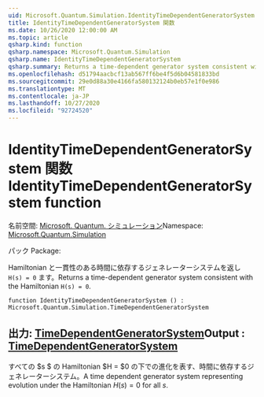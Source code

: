 ```yaml
---
uid: Microsoft.Quantum.Simulation.IdentityTimeDependentGeneratorSystem
title: IdentityTimeDependentGeneratorSystem 関数
ms.date: 10/26/2020 12:00:00 AM
ms.topic: article
qsharp.kind: function
qsharp.namespace: Microsoft.Quantum.Simulation
qsharp.name: IdentityTimeDependentGeneratorSystem
qsharp.summary: Returns a time-dependent generator system consistent with the Hamiltonian `H(s) = 0`.
ms.openlocfilehash: d51794aacbcf13ab567ff6be4f5d6b04581833bd
ms.sourcegitcommit: 29e0d88a30e4166fa580132124b0eb57e1f0e986
ms.translationtype: MT
ms.contentlocale: ja-JP
ms.lasthandoff: 10/27/2020
ms.locfileid: "92724520"
---
```

# <a name="identitytimedependentgeneratorsystem-function"></a><span data-ttu-id="7fb3a-102">IdentityTimeDependentGeneratorSystem 関数</span><span class="sxs-lookup"><span data-stu-id="7fb3a-102">IdentityTimeDependentGeneratorSystem function</span></span>

<span data-ttu-id="7fb3a-103">名前空間: [Microsoft. Quantum. シミュレーション](xref:Microsoft.Quantum.Simulation)</span><span class="sxs-lookup"><span data-stu-id="7fb3a-103">Namespace: [Microsoft.Quantum.Simulation](xref:Microsoft.Quantum.Simulation)</span></span>

<span data-ttu-id="7fb3a-104">パック [](https://nuget.org/packages/)</span><span class="sxs-lookup"><span data-stu-id="7fb3a-104">Package: [](https://nuget.org/packages/)</span></span>


<span data-ttu-id="7fb3a-105">Hamiltonian と一貫性のある時間に依存するジェネレーターシステムを返し `H(s) = 0` ます。</span><span class="sxs-lookup"><span data-stu-id="7fb3a-105">Returns a time-dependent generator system consistent with the Hamiltonian `H(s) = 0`.</span></span>

```qsharp
function IdentityTimeDependentGeneratorSystem () : Microsoft.Quantum.Simulation.TimeDependentGeneratorSystem
```


## <a name="output--timedependentgeneratorsystem"></a><span data-ttu-id="7fb3a-106">出力: [TimeDependentGeneratorSystem](xref:Microsoft.Quantum.Simulation.TimeDependentGeneratorSystem)</span><span class="sxs-lookup"><span data-stu-id="7fb3a-106">Output : [TimeDependentGeneratorSystem](xref:Microsoft.Quantum.Simulation.TimeDependentGeneratorSystem)</span></span>

<span data-ttu-id="7fb3a-107">すべての $s $ の Hamiltonian $H = $0 の下での進化を表す、時間に依存するジェネレーターシステム。</span><span class="sxs-lookup"><span data-stu-id="7fb3a-107">A time dependent generator system representing evolution under the Hamiltonian $H(s) = 0$ for all $s$.</span></span>